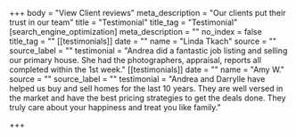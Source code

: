 +++
body = "View Client reviews"
meta_description = "Our clients put their trust in our team"
title = "Testimonial"
title_tag = "Testimonial"
[search_engine_optimization]
meta_description = ""
no_index = false
title_tag = ""
[[testimonials]]
date = ""
name = "Linda Tkach"
source = ""
source_label = ""
testimonial = "Andrea did a fantastic job listing and selling our primary house. She had the photographers, appraisal, reports all completed within the 1st week."
[[testimonials]]
date = ""
name = "Amy W."
source = ""
source_label = ""
testimonial = "Andrea and Darrylle have helped us buy and sell homes for the last 10 years. They are well versed in the market and have the best pricing strategies to get the deals done. They truly care about your happiness and treat you like family."

+++
